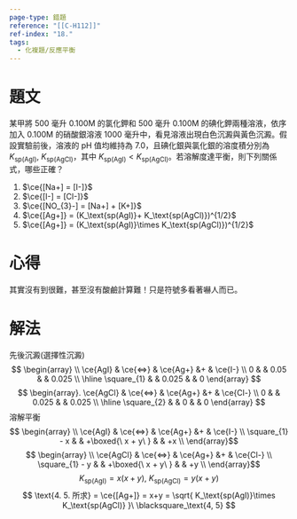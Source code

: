 ```yaml
---
page-type: 錯題
reference: "[[C-H112]]"
ref-index: "18."
tags:
  - 化複題/反應平衡
---
```

# 題文
某甲將 500 毫升 0.100M 的氯化鉀和 500 毫升 0.100M 的碘化鉀兩種溶液，依序加入 0.100M 的硝酸銀溶液 1000 毫升中，看見溶液出現白色沉澱與黃色沉澱。假設實驗前後，溶液的 pH 值均維持為 7.0，且碘化銀與氯化銀的溶度積分別為 $K_\text{sp(AgI)},\ K_\text{sp(AgCl)}$，其中 $K_\text{sp(AgI)} < K_\text{sp(AgCl)}$。若溶解度達平衡，則下列關係式，哪些正確？
1. $\ce{[Na+] = [I-]}$
2. $\ce{[I-] = [Cl-]}$
3. $\ce{[NO_{3}-] = [Na+] + [K+]}$
4. $\ce{[Ag+]} = (K_\text{sp(AgI)}+ K_\text{sp(AgCl)})^{1/2}$
5. $\ce{[Ag+]} = (K_\text{sp(AgI)}\times K_\text{sp(AgCl)})^{1/2}$
# 心得
其實沒有到很難，甚至沒有酸鹼計算難！只是符號多看著嚇人而已。
# 解法
先後沉澱(選擇性沉澱)
$$
\begin{array} \\
 \ce{AgI}  & \ce{<=>} & \ce{Ag+} &+ &  \ce{I-} \\
 0 &  & 0.05 &  & 0.025 \\
\hline \square_{1}  &  & 0.025 &  & 0
\end{array}
$$
$$
\begin{array}.
 \ce{AgCl}  & \ce{<=>} & \ce{Ag+} &+ &  \ce{Cl-} \\
 0 &  & 0.025 &  & 0.025 \\
\hline \square_{2}  &  & 0 &  & 0
\end{array}
$$
溶解平衡
$$
\begin{array} \\
 \ce{AgI}  & \ce{<=>} & \ce{Ag+} &+ &  \ce{I-} \\
 \square_{1} - x &  & +\boxed{\ x + y\ } &  & +x \\
\end{array}$$
$$
\begin{array} \\
 \ce{AgCl}  & \ce{<=>} & \ce{Ag+} &+ &  \ce{Cl-} \\
 \square_{1} - y &  & +\boxed{\ x + y\ } &  & +y \\
\end{array}$$
$$
K_\text{sp(AgI)} = x(x+y),\ K_\text{sp(AgCl)} = y(x+y)
$$
$$
\text{4. 5. 所求} = \ce{[Ag+]} = x+y = \sqrt{ K_\text{sp(AgI)}\times K_\text{sp(AgCl)} }\ \blacksquare_\text{4, 5}
$$
 